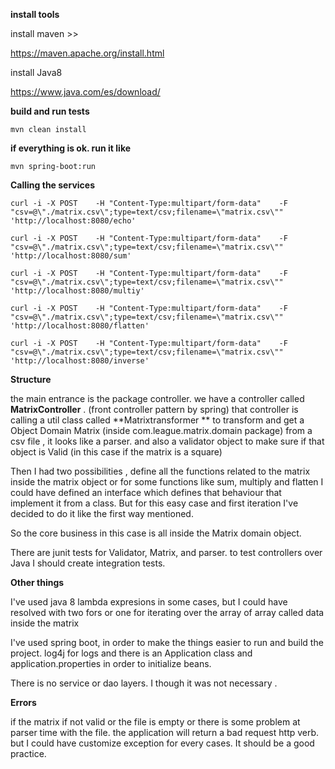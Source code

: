 **install tools**

install maven >>

https://maven.apache.org/install.html

install Java8

https://www.java.com/es/download/

**build and run tests**

`mvn clean install`

**if everything is ok. run it like**

`mvn spring-boot:run`


**Calling the services**


`curl -i -X POST    -H "Content-Type:multipart/form-data"    -F "csv=@\"./matrix.csv\";type=text/csv;filename=\"matrix.csv\""  'http://localhost:8080/echo'`

`curl -i -X POST    -H "Content-Type:multipart/form-data"    -F "csv=@\"./matrix.csv\";type=text/csv;filename=\"matrix.csv\""  'http://localhost:8080/sum'`

`curl -i -X POST    -H "Content-Type:multipart/form-data"    -F "csv=@\"./matrix.csv\";type=text/csv;filename=\"matrix.csv\""  'http://localhost:8080/multiy'`

`curl -i -X POST    -H "Content-Type:multipart/form-data"    -F "csv=@\"./matrix.csv\";type=text/csv;filename=\"matrix.csv\""  'http://localhost:8080/flatten'`

`curl -i -X POST    -H "Content-Type:multipart/form-data"    -F "csv=@\"./matrix.csv\";type=text/csv;filename=\"matrix.csv\""  'http://localhost:8080/inverse'`


**Structure**


the main entrance is the package controller. we have a controller called **MatrixController** . (front controller pattern by spring)
that controller is calling a util class called **Matrixtransformer ** to transform and get a Object Domain Matrix  (inside com.league.matrix.domain package)
from a csv file , it looks like a parser. and also a validator object to make sure if that object is Valid (in this case if the matrix is a square)


Then I had two possibilities , define all the functions related to the matrix inside the matrix object or for some functions like sum, multiply and flatten
I could have defined an interface which defines that behaviour that implement it from a class. But for this easy case and first iteration I've decided to
do it like the first way mentioned.

So the core business in this case is all inside the Matrix domain object.

There are junit tests for Validator, Matrix, and parser. to test controllers over Java I should create integration tests.


**Other things**

I've used java 8 lambda expresions in some cases, but I could have resolved with two fors or one for iterating over the array of array called data
inside the matrix


I've used spring boot,  in order to make the things easier to run and build the project. log4j for logs and there is an Application class and
application.properties in order to initialize beans.

There is no service or dao layers. I though it was not necessary .


**Errors**

if the matrix if not valid or the file is empty or there is some problem at parser time with the file. the application will return a bad request http verb.
but I could have customize exception for every cases. It should be a good practice.



